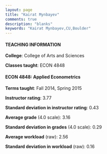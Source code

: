 ```yaml
---
layout: page
title: "Kairat Mynbayev" 
comments: true
description: "blanks"
keywords: "Kairat Mynbayev,CU,Boulder"
---
```

<head>
<script src="https://ajax.googleapis.com/ajax/libs/jquery/2.1.3/jquery.min.js"></script>
<script src="https://dl.dropboxusercontent.com/s/pc42nxpaw1ea4o9/highcharts.js?dl=0"></script>
<!-- <script src="../assets/js/highcharts.js"></script> -->
<style type="text/css">@font-face {
	font-family: "Bebas Neue";
	src: url(https://www.filehosting.org/file/details/544349/BebasNeue Regular.otf) format("opentype");
	}
	h1.Bebas { 
		font-family: "Bebas Neue", Verdana, Tahoma;
	}
</style>
</head>
	   
#### TEACHING INFORMATION

**College**: College of Arts and Sciences

**Classes taught**: ECON 4848

#### ECON 4848: Applied Econometrics

**Terms taught**: Fall 2014, Spring 2015

**Instructor rating**: 3.77

**Standard deviation in instructor rating**: 0.43

**Average grade** (4.0 scale): 3.16

**Standard deviation in grades** (4.0 scale): 0.29

**Average workload** (raw): 2.56

**Standard deviation in workload** (raw): 0.16

